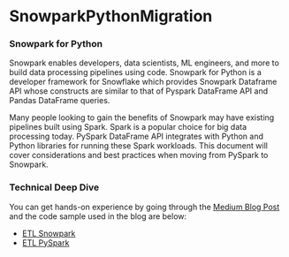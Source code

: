 # SnowparkPythonMigration

### Snowpark for Python
Snowpark enables developers, data scientists, ML engineers, and more to build data processing pipelines using code. Snowpark for Python is a developer framework for Snowflake which provides Snowpark Dataframe API whose constructs are similar to that of Pyspark DataFrame API and Pandas DataFrame queries.

Many people looking to gain the benefits of Snowpark may have existing pipelines built using Spark. Spark is a popular choice for big data processing today. PySpark DataFrame API integrates with Python and Python libraries for running these Spark workloads. This document will cover considerations and best practices when moving from PySpark to Snowpark.

### Technical Deep Dive

You can get hands-on experience by going through the [Medium Blog Post](https://medium.com/@phaniraj2112/a75058c1e579) and the code sample used in the blog are below:
* [ETL Snowpark](https://github.com/phaniraj2112/SnowparkPythonMigration/blob/main/ETL_SnowparkPython-Part1.ipynb)
* [ETL PySpark](https://github.com/phaniraj2112/SnowparkPythonMigration/blob/main/ETL_PySpark-Part1.ipynb)
